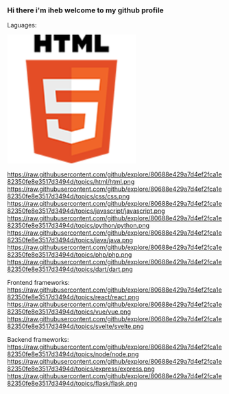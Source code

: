 ### Hi there i'm iheb welcome to my github profile 

Laguages:

<img src='https://raw.githubusercontent.com/github/explore/80688e429a7d4ef2fca1e82350fe8e3517d3494d/topics/html/html.png' width='300' />

https://raw.githubusercontent.com/github/explore/80688e429a7d4ef2fca1e82350fe8e3517d3494d/topics/html/html.png
https://raw.githubusercontent.com/github/explore/80688e429a7d4ef2fca1e82350fe8e3517d3494d/topics/css/css.png
https://raw.githubusercontent.com/github/explore/80688e429a7d4ef2fca1e82350fe8e3517d3494d/topics/javascript/javascript.png
https://raw.githubusercontent.com/github/explore/80688e429a7d4ef2fca1e82350fe8e3517d3494d/topics/python/python.png
https://raw.githubusercontent.com/github/explore/80688e429a7d4ef2fca1e82350fe8e3517d3494d/topics/java/java.png
https://raw.githubusercontent.com/github/explore/80688e429a7d4ef2fca1e82350fe8e3517d3494d/topics/php/php.png
https://raw.githubusercontent.com/github/explore/80688e429a7d4ef2fca1e82350fe8e3517d3494d/topics/dart/dart.png

Frontend frameworks:
https://raw.githubusercontent.com/github/explore/80688e429a7d4ef2fca1e82350fe8e3517d3494d/topics/react/react.png
https://raw.githubusercontent.com/github/explore/80688e429a7d4ef2fca1e82350fe8e3517d3494d/topics/vue/vue.png
https://raw.githubusercontent.com/github/explore/80688e429a7d4ef2fca1e82350fe8e3517d3494d/topics/svelte/svelte.png

Backend frameworks:
https://raw.githubusercontent.com/github/explore/80688e429a7d4ef2fca1e82350fe8e3517d3494d/topics/node/node.png
https://raw.githubusercontent.com/github/explore/80688e429a7d4ef2fca1e82350fe8e3517d3494d/topics/express/express.png
https://raw.githubusercontent.com/github/explore/80688e429a7d4ef2fca1e82350fe8e3517d3494d/topics/flask/flask.png
